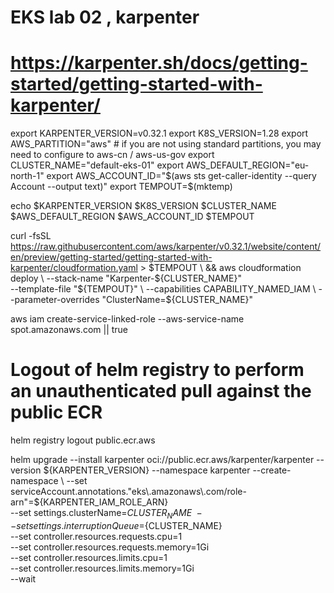 # EKS lab 02 , karpenter

#  https://karpenter.sh/docs/getting-started/getting-started-with-karpenter/

export KARPENTER_VERSION=v0.32.1
export K8S_VERSION=1.28
export AWS_PARTITION="aws" # if you are not using standard partitions, you may need to configure to aws-cn / aws-us-gov
export CLUSTER_NAME="default-eks-01"
export AWS_DEFAULT_REGION="eu-north-1"
export AWS_ACCOUNT_ID="$(aws sts get-caller-identity --query Account --output text)"
export TEMPOUT=$(mktemp)

echo $KARPENTER_VERSION $K8S_VERSION $CLUSTER_NAME $AWS_DEFAULT_REGION $AWS_ACCOUNT_ID $TEMPOUT



curl -fsSL https://raw.githubusercontent.com/aws/karpenter/v0.32.1/website/content/en/preview/getting-started/getting-started-with-karpenter/cloudformation.yaml > $TEMPOUT \
&& aws cloudformation deploy \
  --stack-name "Karpenter-${CLUSTER_NAME}" \
  --template-file "${TEMPOUT}" \
  --capabilities CAPABILITY_NAMED_IAM \
  --parameter-overrides "ClusterName=${CLUSTER_NAME}"

aws iam create-service-linked-role --aws-service-name spot.amazonaws.com || true


# Logout of helm registry to perform an unauthenticated pull against the public ECR
helm registry logout public.ecr.aws

helm upgrade --install karpenter oci://public.ecr.aws/karpenter/karpenter --version ${KARPENTER_VERSION} --namespace karpenter --create-namespace \
  --set serviceAccount.annotations."eks\.amazonaws\.com/role-arn"=${KARPENTER_IAM_ROLE_ARN} \
  --set settings.clusterName=${CLUSTER_NAME} \
  --set settings.interruptionQueue=${CLUSTER_NAME} \
  --set controller.resources.requests.cpu=1 \
  --set controller.resources.requests.memory=1Gi \
  --set controller.resources.limits.cpu=1 \
  --set controller.resources.limits.memory=1Gi \
  --wait